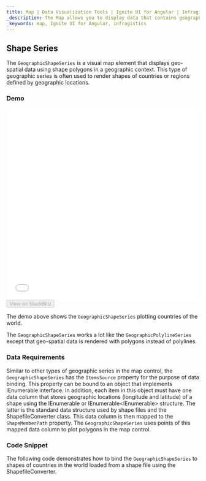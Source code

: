 ```yaml
---
title: Map | Data Visualization Tools | Ignite UI for Angular | Infragistics
_description: The Map allows you to display data that contains geographic locations from view models or geo-spatial data loaded from shape files on geographic imagery maps.View the demo, dependencies, usage and toolbar for more information. 
_keywords: map, Ignite UI for Angular, infragistics
---
```


## Shape Series

The `GeographicShapeSeries` is a visual map element that displays geo-spatial data using shape polygons in a geographic context. This type of geographic series is often used to render shapes of countries or regions defined by geographic locations. 

### Demo

<div class="sample-container" style="height: 500px">
    <iframe id="geo-map-shape-series-iframe" src='{environment:demosBaseUrl}/maps/geo-map-shape-series' width="100%" height="100%" seamless frameBorder="0" onload="onSampleIframeContentLoaded(this);"></iframe>
</div>
<div>
    <button data-localize="stackblitz" disabled class="stackblitz-btn"   data-iframe-id="geo-map-shape-series-iframe" data-demos-base-url="{environment:demosBaseUrl}">View on StackBlitz
    </button>
</div>

<div class="divider--half"></div>

The demo above shows the `GeographicShapeSeries` plotting countries of the world.

The `GeographicShapeSeries` works a lot like the `GeographicPolylineSeries` except that geo-spatial data is rendered with polygons instead of polylines.

### Data Requirements

Similar to other types of geographic series in the map control, the `GeographicShapeSeries` has the `ItemsSource` property for the purpose of data binding. This property can be bound to an object that implements IEnumerable interface. In addition, each item in this object must have one data column that stores geographic locations (longitude and latitude) of a shape using the IEnumerable<Point> or IEnumerable&lt;IEnumerable<Point>> structure. The latter is the standard data structure used by shape files and the ShapefileConverter class. This data column is then mapped to the `ShapeMemberPath` property. The `GeographicShapeSeries` uses points of this mapped data column to plot polygons in the map control.

### Code Snippet

The following code demonstrates how to bind the `GeographicShapeSeries` to shapes of countries in the world loaded from a shape file using the ShapefileConverter.
